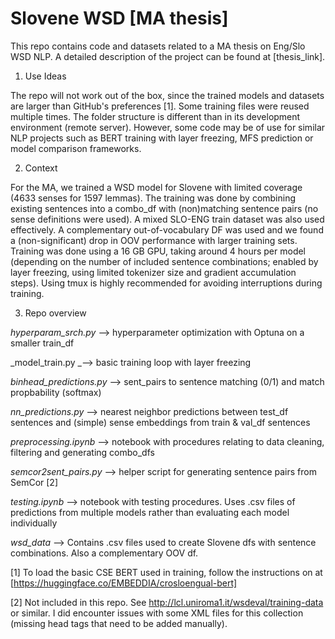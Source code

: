 # Slovene WSD [MA thesis]

This repo contains code and datasets related to a MA thesis on Eng/Slo WSD NLP. A detailed description of the project can be found at [thesis_link].

1. Use Ideas
   
The repo will not work out of the box, since the trained models and datasets are larger than GitHub's preferences [1]. Some training files were reused multiple times. The folder structure is different than in its development environment (remote server). However, some code may be of use for similar NLP projects such as BERT training with layer freezing, MFS prediction or model comparison frameworks.

2. Context
   
For the MA, we trained a WSD model for Slovene with limited coverage (4633 senses for 1597 lemmas). The training was done by combining existing sentences into a combo_df with (non)matching sentence pairs (no sense definitions were used). A mixed SLO-ENG train dataset was also used effectively. A complementary out-of-vocabulary DF was used and we found a (non-significant) drop in OOV performance with larger training sets. Training was done using a 16 GB GPU, taking around 4 hours per model (depending on the number of included sentence combinations; enabled by layer freezing, using limited tokenizer size and gradient accumulation steps). Using tmux is highly recommended for avoiding interruptions during training.

3. Repo overview
   
_hyperparam_srch.py_ --> hyperparameter optimization with Optuna on a smaller train_df

_model_train.py _--> basic training loop with layer freezing

_binhead_predictions.py_ --> sent_pairs to sentence matching (0/1) and match propbability (softmax)

_nn_predictions.py_ --> nearest neighbor predictions between test_df sentences and (simple) sense embeddings from train & val_df sentences

_preprocessing.ipynb_ --> notebook with procedures relating to data cleaning, filtering and generating combo_dfs

_semcor2sent_pairs.py_ --> helper script for generating sentence pairs from SemCor [2] 

_testing.ipynb_ --> notebook with testing procedures. Uses .csv files of predictions from multiple models rather than evaluating each model individually

_wsd_data_ --> Contains .csv files used to create Slovene dfs with sentence combinations. Also a complementary OOV df.

[1] 
To load the basic CSE BERT used in training, follow the instructions on at [https://huggingface.co/EMBEDDIA/crosloengual-bert]

[2]
Not included in this repo. See http://lcl.uniroma1.it/wsdeval/training-data or similar. I did encounter issues with some XML files for this collection (missing head tags that need to be added manually).


